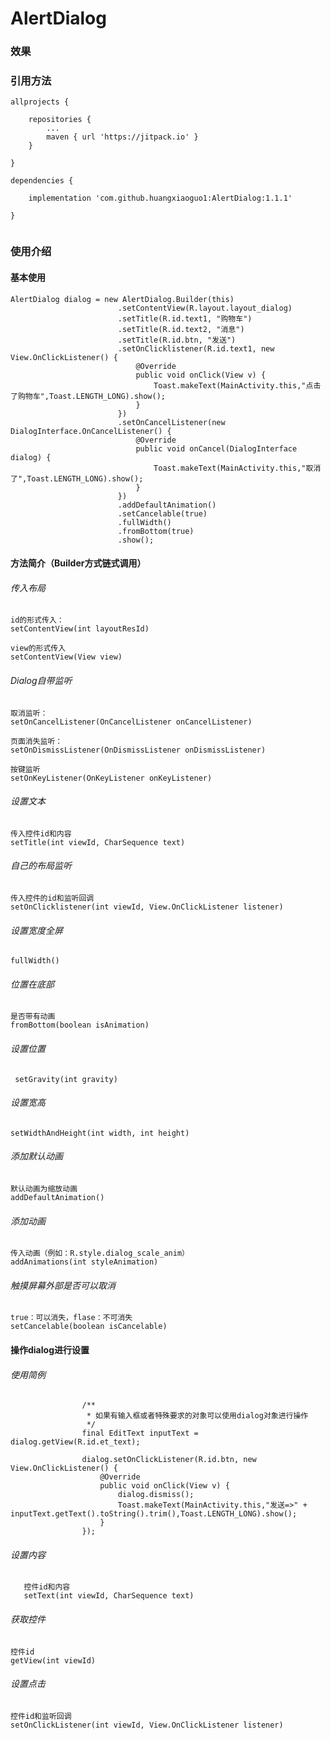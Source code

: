 # AlertDialog

### 效果

[](file:///android_asset/jdfw.gif)

### 引用方法

```
allprojects {

    repositories {
        ...
        maven { url 'https://jitpack.io' }
    }
    
}
  
dependencies {

    implementation 'com.github.huangxiaoguo1:AlertDialog:1.1.1'
    
}
  
```

### 使用介绍

####  基本使用

```
AlertDialog dialog = new AlertDialog.Builder(this)
                        .setContentView(R.layout.layout_dialog)
                        .setTitle(R.id.text1, "购物车")
                        .setTitle(R.id.text2, "消息")
                        .setTitle(R.id.btn, "发送")
                        .setOnClicklistener(R.id.text1, new View.OnClickListener() {
                            @Override
                            public void onClick(View v) {
                                Toast.makeText(MainActivity.this,"点击了购物车",Toast.LENGTH_LONG).show();
                            }
                        })
                        .setOnCancelListener(new DialogInterface.OnCancelListener() {
                            @Override
                            public void onCancel(DialogInterface dialog) {
                                Toast.makeText(MainActivity.this,"取消了",Toast.LENGTH_LONG).show();
                            }
                        })
                        .addDefaultAnimation()
                        .setCancelable(true)
                        .fullWidth()
                        .fromBottom(true)
                        .show();
```

#### 方法简介（Builder方式链式调用）

###### 传入布局 

    id的形式传入：
    setContentView(int layoutResId)
    
    view的形式传入
    setContentView(View view) 

###### Dialog自带监听

    取消监听：
    setOnCancelListener(OnCancelListener onCancelListener)
    
    页面消失监听：
    setOnDismissListener(OnDismissListener onDismissListener)
    
    按键监听
    setOnKeyListener(OnKeyListener onKeyListener)
    
###### 设置文本
 
    传入控件id和内容
    setTitle(int viewId, CharSequence text)
    
###### 自己的布局监听

    传入控件的id和监听回调
    setOnClicklistener(int viewId, View.OnClickListener listener)
    
###### 设置宽度全屏

    fullWidth()

###### 位置在底部

    是否带有动画
    fromBottom(boolean isAnimation)
    
###### 设置位置

     setGravity(int gravity)
     
###### 设置宽高

    setWidthAndHeight(int width, int height)
    
###### 添加默认动画
        
    默认动画为缩放动画
    addDefaultAnimation()

###### 添加动画

    传入动画（例如：R.style.dialog_scale_anim）
    addAnimations(int styleAnimation)
    
###### 触摸屏幕外部是否可以取消

    true：可以消失，flase：不可消失
    setCancelable(boolean isCancelable)

#### 操作dialog进行设置

###### 使用简例

```
                /**
                 * 如果有输入框或者特殊要求的对象可以使用dialog对象进行操作
                 */
                final EditText inputText = dialog.getView(R.id.et_text);

                dialog.setOnClickListener(R.id.btn, new View.OnClickListener() {
                    @Override
                    public void onClick(View v) {
                        dialog.dismiss();
                        Toast.makeText(MainActivity.this,"发送=>" + inputText.getText().toString().trim(),Toast.LENGTH_LONG).show();
                    }
                });
```

###### 设置内容

       控件id和内容
       setText(int viewId, CharSequence text)

###### 获取控件

   
    控件id
    getView(int viewId)

###### 设置点击

    控件id和监听回调
    setOnClickListener(int viewId, View.OnClickListener listener)



    

  
  
